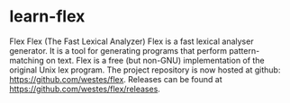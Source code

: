 # learn-flex
Flex Flex (The Fast Lexical Analyzer)  Flex is a fast lexical analyser generator. It is a tool for generating programs that perform pattern-matching on text. Flex is a free (but non-GNU) implementation of the original Unix lex program.  The project repository is now hosted at github: https://github.com/westes/flex. Releases can be found at https://github.com/westes/flex/releases.
